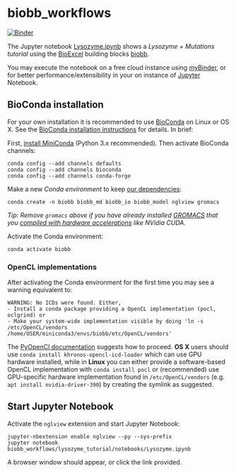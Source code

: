 # biobb_workflows

[![Binder](https://mybinder.org/badge_logo.svg)](https://mybinder.org/v2/gh/bioexcel/biobb_workflows/master?filepath=biobb_workflows%2Flysozyme_tutorial%2Fnotebooks%2FLysozyme.ipynb)



The Jupyter notebook [Lysozyme.ipynb](biobb_workflows/lysozyme_tutorial/notebooks/Lysozyme.ipynb) shows a _Lysozyme + Mutations tutorial_ using the [BioExcel](http://bioexcel.eu/) building blocks [biobb](https://bioexcel.eu/research/projects/biobb_standardization/).

You may execute the notebook on a free cloud instance using [myBinder](https://mybinder.org/v2/gh/bioexcel/biobb_workflows/master?filepath=biobb_workflows%2Flysozyme_tutorial%2Fnotebooks%2FLysozyme.ipynb), or for better performance/extensibility in your on instance of [Jupyter](https://jupyter.org/) Notebook.

## BioConda installation

For your own installation it is recommended to use [BioConda](https://bioconda.github.io/) on Linux or OS X.  See the [BioConda installation instructions](https://bioconda.github.io/#using-bioconda) for details. In brief:

First, [install MiniConda](https://conda.io/en/latest/miniconda.html) (Python 3.x recommended). Then activate BioConda channels:

```
conda config --add channels defaults
conda config --add channels bioconda
conda config --add channels conda-forge
```

Make a new _Conda environment_ to keep [our dependencies](binder/environment.yml):

```
conda create -n biobb biobb_md biobb_io biobb_model nglview gromacs
```

_Tip: Remove `gromacs` above if you have already installed [GROMACS](http://manual.gromacs.org/documentation/) that you [compiled with hardware accelerations](http://manual.gromacs.org/documentation/2018/install-guide/index.html) like NVidia CUDA._

Activate the Conda environment:

```
conda activate biobb
```


### OpenCL implementations

After activating the Conda environment for the first time you may see a warning equivalent to:

```
WARNING: No ICDs were found. Either,
- Install a conda package providing a OpenCL implementation (pocl, oclgrind) or 
- Make your system-wide implementation visible by doing 'ln -s /etc/OpenCL/vendors /home/USER/miniconda3/envs/biobb/etc/OpenCL/vendors'  
```

The [PyOpenCl documentation](https://documen.tician.de/pyopencl/misc.html#using-vendor-supplied-opencl-drivers-mainly-on-linux) suggests how to proceed. **OS X** users should use `conda install khronos-opencl-icd-loader` which can use GPU hardware installed, while in **Linux** you can either provide a software-based OpenCL implementation with `conda install pocl` or (recommended) use GPU-specific hardware implementation found in `/etc/OpenCL/vendors` (e.g. `apt install nvidia-driver-390`) by creating the symlink as suggested.

## Start Jupyter Notebook

Activate the `nglview` extension and start Jupyter Notebook:

```
jupyter-nbextension enable nglview --py --sys-prefix
jupyter notebook biobb_workflows/lysozyme_tutorial/notebooks/Lysozyme.ipynb
```

A browser window should appear, or click the link provided. 

